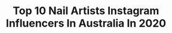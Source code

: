 ---
title: Top 10 Nail Artists Instagram Influencers In Australia In 2020
description: >-
  Find top nail artists Instagram influencers in Australia in 2020. Most popular hashtags: #nails #nailart #makeup #nailsonfleek.
platform: Instagram
hits: 14
text_top: Discover the best Instagram profiles on inBeat.
text_bottom: Our search engine aggregates 14 Instagram influencers like this in Australia for you to contact.
profiles:
  - username: "liampeternails"
    fullname: >-
      𝕷𝖎𝖆𝖒 𝕻𝖊𝖙𝖊𝖗 - 𝕹𝖆𝖎𝖑 𝕬𝖗𝖙𝖎𝖘𝖙
    bio: >-
      Nail artist/tech Nails are for anybody! ALL bodies Non-binary,they/them In Naarm (Melbourne) BA for @the_gelbottle_inc 🇦🇺 @thegelbottleaus @soak.bar
    location: "Australia"
    followers: 28745
    engagement: 405
    commentsToLikes: 0.069761
    id: ck5hl93lqjsmo0i11yg9mshfm
    verified: false
    hashtags: "#nailart, #nails, #ombrenails, #nailartist"
  - username: "so_nailicious"
    fullname: >-
      Maria V SoNailicious®
    bio: >-
      Nail Artist / Trendsetter / Activist Owner of @sonailicious_boutique Spreading nail art magic & supporting nail artists worldwide! 💫 See what’s new:
    location: "Australia"
    followers: 88661
    engagement: 75
    commentsToLikes: 0.060952
    id: ck5hsq6f7x0900i11fhgclbqm
    verified: false
    hashtags: "#naildesigns, #sonailiciousbrush, #nailsoftheday, #nynails"
  - username: "missbettyrose"
    fullname: >-
      🕷 MISS BETTY ROSE 🕷
    bio: >-
      ⚡️SYDNEY NAIL ARTIST ⚡️ 💅🏼 PRESS ON NAILS missbettyrose.com.au🐍 🦋 SALON BOOKINGS ⬇️ 🔥ENQUIRIES P: 0421496649
    location: "Australia"
    followers: 59407
    engagement: 441
    commentsToLikes: 0.013228
    id: ck5cigz52smq40i11a9jge18k
    verified: false
    hashtags: "#nailpro, #nailstagram, #nailsdesign, #nailsdone"
  - username: "lovelypalaceofbeauty"
    fullname: >-
      Beauty and Style 💅💋💍👜
    bio: >-
      💅Follow for awesome nail/makeup ideas.💋 💕Click link below for some amazing eyeshadow palettes. 👉Use Code LPOFBEAUTY for 10% off! ⭐Brand Ambassador⭐
    location: "Australia"
    followers: 69889
    engagement: 104
    commentsToLikes: 0.008773
    id: ckaoyahs0gomz0i783a4sz845
    verified: false
    hashtags: ""
  - username: "princesscece.png"
    fullname: >-
      🌸Cece🌸
    bio: >-
      💖 Cats | Melb | Pole | Ravenclaw⚡💖 🐱♡｡･23 ･*(❀´◡`❀)*･161cm･｡♡🐱 Junk @cecesjunkpile 👌🏻
    location: "Australia"
    followers: 22183
    engagement: 204
    commentsToLikes: 0.045101
    id: ck0ttz2qx4y1l0i19aeyygtot
    verified: false
    hashtags: "#poledance, #mirrorselfie, #kawaii, #potd"
  - username: "sugarbeautybyashleejade"
    fullname: >-
      𝗔𝗦𝗛𝗟𝗘𝗘 𝗝𝗔𝗗𝗘 𝗦𝗡𝗘𝗗𝗗𝗢𝗡
    bio: >-
      ✨ Makeup Artist ✨ Nail Technology Student ✨ Wollongong, Australia ✨ 𝗣𝗥/𝗘𝗡𝗤-𝗗𝗠/𝗘𝗠𝗔𝗜𝗟 𝗮𝘀𝗵𝗹𝗲𝗲.𝗹𝗼𝗰𝗸𝗲𝘁𝘁@𝗵𝗼𝘁𝗺𝗮𝗶𝗹.𝗰𝗼𝗺 ✨@beautiesandblends 𝗦𝗾𝘂𝗮𝗱
    location: "Australia"
    followers: 2504
    engagement: 1071
    commentsToLikes: 0.505664
    id: ckap8u67wpwi50i782pwe42e9
    verified: false
    hashtags: "#makeupartist, #glammakeup, #learnmakeup, #anastasiabeverlyhills"
  - username: "indiraekic"
    fullname: >-
      Indira Ekic
    bio: >-
      💄 Makeup artist & educator ◾️Ambassador @frezydermslovenija ❤️ The Biggest Loser finalist
    location: "Australia"
    followers: 61366
    engagement: 972
    commentsToLikes: 0.292172
    id: ck5bxqcj8o7u70i11kmn00rfd
    verified: false
    hashtags: "#oglas, #instagood, #aboutyou, #crazybet"
  - username: "zf_makeupartistry"
    fullname: >-
      Zieneb Farha🌻🤰 زينب  فرحة
    bio: >-
      Terrible speller ∘ Artist ∘ Educator Skin care enthusiast 🤓 Private lessons & Workshops Snap➸Zanoobs NO DMs accepted make a booking online ⤸
    location: "Australia"
    followers: 26932
    engagement: 292
    commentsToLikes: 0.248919
    id: ck6u323fpv8ws0j71xvdnhkzf
    verified: false
    hashtags: "#melbournemakeupartist, #zfmakeupartistry, #ctilburymakeup, #drdennisgross"
  - username: "tanya.mua"
    fullname: >-
      🧿 TANYA MUA 🧿
    bio: >-
      Makeup Artist Not Currently Freelancing Australia Business Enquires: tanyamua@hotmail.com
    location: "Australia"
    followers: 101026
    engagement: 28
    commentsToLikes: 0.041488
    id: ck0vvbl02oen20i19aznkez3j
    verified: false
    hashtags: "#ottoman3browbar, #melbourne, #makeup, #boredom"
  - username: "essypinkdog"
    fullname: >-
      Essy
    bio: >-
      Comics ♡ Animations 🇦🇺 Nails: @essthetic.nails ♥DM commission QS♥ ♡GOD♡INFP♡ARMY♡PCOS♡ 👇🏻LATEST ANIMATION👇🏻
    location: "Australia"
    followers: 26593
    engagement: 2077
    commentsToLikes: 0.010511
    id: ck8t9xyi4pr4a0j78379nmy9e
    verified: false
    hashtags: "#humour, #comix, #seemedoodle, #funnycartoon"
---